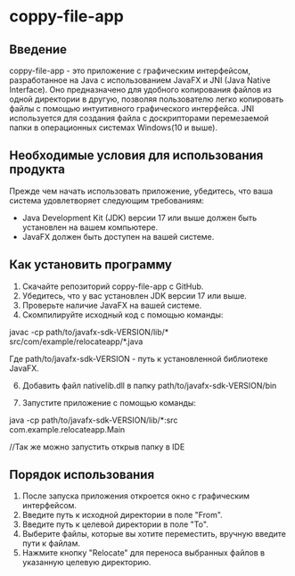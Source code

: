 # coppy-file-app

## Введение

coppy-file-app - это приложение с графическим интерфейсом, разработанное на Java с использованием JavaFX и JNI (Java Native Interface). Оно предназначено для удобного копирования файлов из одной директории в другую, позволяя пользователю легко копировать файлы с помощью интуитивного графического интерфейса.
JNI используется для создания файла с доскрипторами перемезаемой папки в операционных системах Windows(10 и выше).

## Необходимые условия для использования продукта

Прежде чем начать использовать приложение, убедитесь, что ваша система удовлетворяет следующим требованиям:

- Java Development Kit (JDK) версии 17 или выше должен быть установлен на вашем компьютере.
- JavaFX должен быть доступен на вашей системе.

## Как установить программу

1. Скачайте репозиторий coppy-file-app с GitHub.
2. Убедитесь, что у вас установлен JDK версии 17 или выше.
3. Проверьте наличие JavaFX на вашей системе.
4. Скомпилируйте исходный код с помощью команды:


javac -cp path/to/javafx-sdk-VERSION/lib/* src/com/example/relocateapp/*.java


Где path/to/javafx-sdk-VERSION - путь к установленной библиотеке JavaFX.

6. Добавить файл nativelib.dll в папку path/to/javafx-sdk-VERSION/bin 

7. Запустите приложение с помощью команды:


java -cp path/to/javafx-sdk-VERSION/lib/*:src com.example.relocateapp.Main


//Так же можно запустить открыв папку в IDE

## Порядок использования

1. После запуска приложения откроется окно с графическим интерфейсом.
2. Введите путь к исходной директории в поле "From".
3. Введите путь к целевой директории в поле "To".
4. Выберите файлы, которые вы хотите переместить, вручную введите пути к файлам.
5. Нажмите кнопку "Relocate" для переноса выбранных файлов в указанную целевую директорию.
